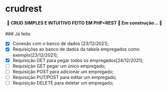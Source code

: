 # crudrest
<h4 align="center"> 
	🚧 CRUD SIMPLES E INTUITIVO FEITO EM PHP+REST 🚀 Em construção...  🚧
</h4>
### Já feito

- [x] Conexão com o banco de dados [23/12/2021];
- [x] Requisições ao banco de dados da tabela empregados como exemplo[23/12/2021];
- [x] Requisição GET para pegar todos os empregados[24/12/2021];
- [ ] Requisição GET pegar um único empregado;
- [ ] Requisição POST para adicionar um empregado;
- [ ] Requisição PUT/POST para editar um empregado;
- [ ] Requisição DELETE para deletar um empregado;
